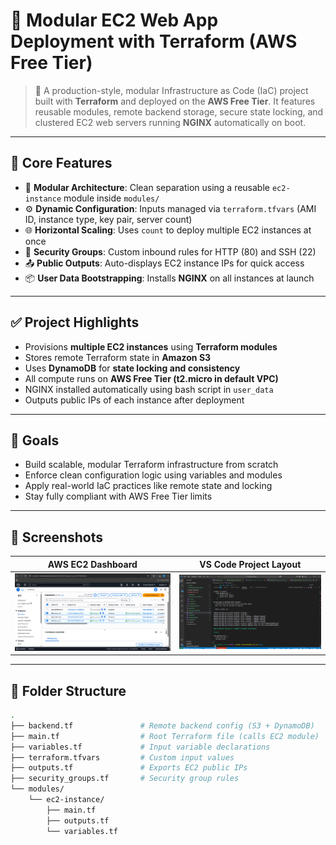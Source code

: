  # 🧱 Modular EC2 Web App Deployment with Terraform (AWS Free Tier)

> 🚀 A production-style, modular Infrastructure as Code (IaC) project built with **Terraform** and deployed on the **AWS Free Tier**. It features reusable modules, remote backend storage, secure state locking, and clustered EC2 web servers running **NGINX** automatically on boot.

---

## 🔧 Core Features

- 🧱 **Modular Architecture**: Clean separation using a reusable `ec2-instance` module inside `modules/`
- ⚙️ **Dynamic Configuration**: Inputs managed via `terraform.tfvars` (AMI ID, instance type, key pair, server count)
- 🌐 **Horizontal Scaling**: Uses `count` to deploy multiple EC2 instances at once
- 🔐 **Security Groups**: Custom inbound rules for HTTP (80) and SSH (22)
- 📤 **Public Outputs**: Auto-displays EC2 instance IPs for quick access
- 📦 **User Data Bootstrapping**: Installs **NGINX** on all instances at launch

---

## ✅ Project Highlights

- Provisions **multiple EC2 instances** using **Terraform modules**
- Stores remote Terraform state in **Amazon S3**
- Uses **DynamoDB** for **state locking and consistency**
- All compute runs on **AWS Free Tier (t2.micro in default VPC)**
- NGINX installed automatically using bash script in `user_data`
- Outputs public IPs of each instance after deployment

---

## 📌 Goals

- Build scalable, modular Terraform infrastructure from scratch
- Enforce clean configuration logic using variables and modules
- Apply real-world IaC practices like remote state and locking
- Stay fully compliant with AWS Free Tier limits

---

## 📸 Screenshots

| AWS EC2 Dashboard | VS Code Project Layout |
|-------------------|------------------------|
| ![EC2 Dashboard](./Asset/aws.png) | ![VS Code](./Asset/code.png) |

---

## 📁 Folder Structure

```bash
.
├── backend.tf               # Remote backend config (S3 + DynamoDB)
├── main.tf                  # Root Terraform file (calls EC2 module)
├── variables.tf             # Input variable declarations
├── terraform.tfvars         # Custom input values
├── outputs.tf               # Exports EC2 public IPs
├── security_groups.tf       # Security group rules
└── modules/
    └── ec2-instance/
        ├── main.tf
        ├── outputs.tf
        └── variables.tf
